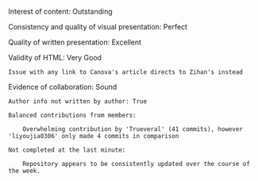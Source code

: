 Interest of content: Outstanding

Consistency and quality of visual presentation: Perfect

Quality of written presentation: Excellent

Validity of HTML: Very Good

	Issue with any link to Canova's article directs to Zihan's instead

Evidence of collaboration: Sound

	Author info not written by author: True

	Balanced contributions from members: 
	
		Overwhelming contribution by 'Trueveral' (41 commits), however 'liyoujia0306' only made 4 commits in comparison
	
	Not completed at the last minute: 
	
		Repository appears to be consistently updated over the course of the week.

	